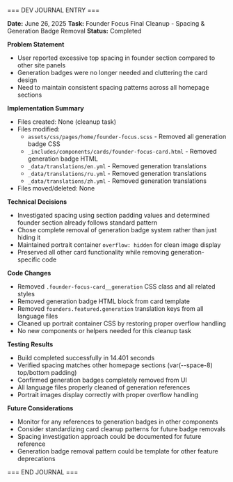 === DEV JOURNAL ENTRY ===

**Date:** June 26, 2025
**Task:** Founder Focus Final Cleanup - Spacing & Generation Badge Removal
**Status:** Completed

**Problem Statement**
- User reported excessive top spacing in founder section compared to other site panels
- Generation badges were no longer needed and cluttering the card design
- Need to maintain consistent spacing patterns across all homepage sections

**Implementation Summary**
- Files created: None (cleanup task)
- Files modified: 
  - `assets/css/pages/home/founder-focus.scss` - Removed all generation badge CSS
  - `_includes/components/cards/founder-focus-card.html` - Removed generation badge HTML
  - `_data/translations/en.yml` - Removed generation translations
  - `_data/translations/ru.yml` - Removed generation translations  
  - `_data/translations/zh.yml` - Removed generation translations
- Files moved/deleted: None

**Technical Decisions**
- Investigated spacing using section padding values and determined founder section already follows standard pattern
- Chose complete removal of generation badge system rather than just hiding it
- Maintained portrait container `overflow: hidden` for clean image display
- Preserved all other card functionality while removing generation-specific code

**Code Changes**
- Removed `.founder-focus-card__generation` CSS class and all related styles
- Removed generation badge HTML block from card template
- Removed `founders.featured.generation` translation keys from all language files
- Cleaned up portrait container CSS by restoring proper overflow handling
- No new components or helpers needed for this cleanup task

**Testing Results**
- Build completed successfully in 14.401 seconds
- Verified spacing matches other homepage sections (var(--space-8) top/bottom padding)
- Confirmed generation badges completely removed from UI
- All language files properly cleaned of generation references
- Portrait images display correctly with proper overflow handling

**Future Considerations**
- Monitor for any references to generation badges in other components
- Consider standardizing card cleanup patterns for future badge removals
- Spacing investigation approach could be documented for future reference
- Generation badge removal pattern could be template for other feature deprecations

=== END JOURNAL ===
